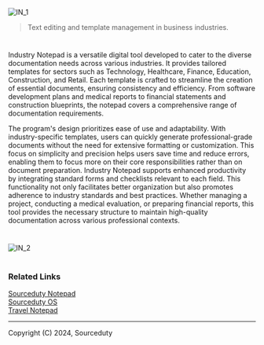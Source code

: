 ![IN_1](https://github.com/user-attachments/assets/071d7872-0624-41ac-9296-97f960d591cc)

> Text editing and template management in business industries.

#

Industry Notepad is a versatile digital tool developed to cater to the diverse documentation needs across various industries. It provides tailored templates for sectors such as Technology, Healthcare, Finance, Education, Construction, and Retail. Each template is crafted to streamline the creation of essential documents, ensuring consistency and efficiency. From software development plans and medical reports to financial statements and construction blueprints, the notepad covers a comprehensive range of documentation requirements.

The program's design prioritizes ease of use and adaptability. With industry-specific templates, users can quickly generate professional-grade documents without the need for extensive formatting or customization. This focus on simplicity and precision helps users save time and reduce errors, enabling them to focus more on their core responsibilities rather than on document preparation. Industry Notepad supports enhanced productivity by integrating standard forms and checklists relevant to each field. This functionality not only facilitates better organization but also promotes adherence to industry standards and best practices. Whether managing a project, conducting a medical evaluation, or preparing financial reports, this tool provides the necessary structure to maintain high-quality documentation across various professional contexts.

#

![IN_2](https://github.com/user-attachments/assets/f9166639-4b92-4d1b-8d33-02a32df630eb)

#
### Related Links

[Sourceduty Notepad](https://github.com/sourceduty/Sourceduty_Notepad)
<br>
[Sourceduty OS](https://github.com/sourceduty/Sourceduty_OS)
<br>
[Travel Notepad](https://github.com/sourceduty/Travel_Notepad)

***
Copyright (C) 2024, Sourceduty 
